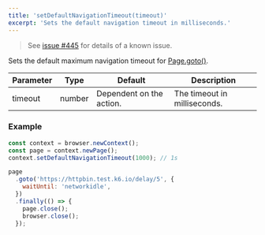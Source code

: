```yaml
---
title: 'setDefaultNavigationTimeout(timeout)'
excerpt: 'Sets the default navigation timeout in milliseconds.'
---
```


<Blockquote mod="warning">

See [issue #445](https://github.com/grafana/xk6-browser/issues/445) for details of a known issue.

</Blockquote>

Sets the default maximum navigation timeout for [Page.goto()](/javascript-api/xk6-browser/api/page/goto/).

| Parameter | Type   | Default                  | Description                  |
|-----------|--------|--------------------------|------------------------------|
| timeout   | number | Dependent on the action. | The timeout in milliseconds. |


### Example

<CodeGroup labels={[]}>

<!-- eslint-skip -->

```javascript
const context = browser.newContext();
const page = context.newPage();
context.setDefaultNavigationTimeout(1000); // 1s

page
  .goto('https://httpbin.test.k6.io/delay/5', {
    waitUntil: 'networkidle',
  })
  .finally(() => {
    page.close();
    browser.close();
  });
```

</CodeGroup>
